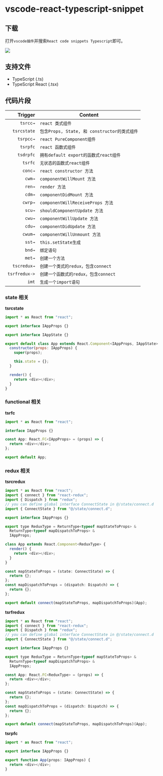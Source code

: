 # vscode-react-typescript-snippet


## 下载

打开`vscode插件`并搜索`React code snippets Typescript`即可。

![](https://p6-juejin.byteimg.com/tos-cn-i-k3u1fbpfcp/0a964dd70029467381e38f20f05f315b~tplv-k3u1fbpfcp-zoom-1.image)

## 支持文件

- TypeScript (.ts)
- TypeScript React (.tsx)

## 代码片段

|       Trigger | Content                                      |
| ------------: | -------------------------------------------- |
|      `tsrcc→` | `react 类式组件`                             |
|   `tsrcstate` | `包含Props, State, 和 constructor的类式组件` |
|     `tsrpcc→` | `react PureComponent组件`                    |
|      `tsrpfc` | `react 函数式组件`                           |
|     `tsdrpfc` | `拥有default export的函数式react组件`        |
|       `tsrfc` | `无状态的函数式react组件`             |
|       `conc→` | `react constructor 方法`                      |
|        `cwm→` | `componentWillMount 方法`                    |
|        `ren→` | `render 方法`                                |
|        `cdm→` | `componentDidMount 方法`                     |
|       `cwrp→` | `componentWillReceiveProps 方法`             |
|        `scu→` | `shouldComponentUpdate 方法`                 |
|        `cwu→` | `componentWillUpdate 方法`                   |
|        `cdu→` | `componentDidUpdate 方法`                    |
|       `cwum→` | `componentWillUnmount 方法`                  |
|        `sst→` | `this.setState生成`                          |
|        `bnd→` | `绑定语句`                                   |
|        `met→` | `创建一个方法`                               |
|   `tscredux→` | `创建一个类式的redux，包含connect`           |
| `tsrfredux->` | `创建一个函数式的redux，包含connect`         |
|         `imt` | `生成一个import语句`                         |

### state 相关

**tsrcstate**

```js
import * as React from "react";

export interface IAppProps {}

export interface IAppState {}

export default class App extends React.Component<IAppProps, IAppState> {
  constructor(props: IAppProps) {
    super(props);

    this.state = {};
  }

  render() {
    return <div></div>;
  }
}
```

### functional 相关

**tsrfc**

```js
import * as React from "react";

interface IAppProps {}

const App: React.FC<IAppProps> = (props) => {
  return <div></div>;
};

export default App;
```

### redux 相关

**tsrcredux**

```js
import * as React from "react";
import { connect } from "react-redux";
import { Dispatch } from "redux";
// you can define global interface ConnectState in @/state/connect.d
import { ConnectState } from "@/state/connect.d";

export interface IAppProps {}

export type ReduxType = ReturnType<typeof mapStateToProps> &
  ReturnType<typeof mapDispatchToProps> &
  IAppProps;

class App extends React.Component<ReduxType> {
  render() {
    return <div></div>;
  }
}

const mapStateToProps = (state: ConnectState) => {
  return {};
};
const mapDispatchToProps = (dispatch: Dispatch) => {
  return {};
};

export default connect(mapStateToProps, mapDispatchToProps)(App);
```

**tsrfredux**

```js
import * as React from "react";
import { connect } from "react-redux";
import { Dispatch } from "redux";
// you can define global interface ConnectState in @/state/connect.d
import { ConnectState } from "@/state/connect.d";

export interface IAppProps {}

export type ReduxType = ReturnType<typeof mapStateToProps> &
  ReturnType<typeof mapDispatchToProps> &
  IAppProps;

const App: React.FC<ReduxType> = (props) => {
  return <div></div>;
};

const mapStateToProps = (state: ConnectState) => {
  return {};
};
const mapDispatchToProps = (dispatch: Dispatch) => {
  return {};
};

export default connect(mapStateToProps, mapDispatchToProps)(App);
```

**tsrpfc**

```js
import * as React from "react";

export interface IAppProps {}

export function App(props: IAppProps) {
  return <div></div>;
}
```
